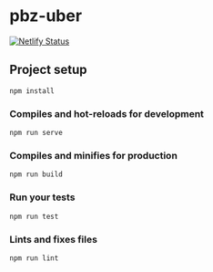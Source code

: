 # pbz-uber

[![Netlify Status](https://api.netlify.com/api/v1/badges/2182e05c-45f7-4242-adcd-18835e1ce51c/deploy-status)](https://app.netlify.com/sites/pbz/deploys)

## Project setup
```
npm install
```

### Compiles and hot-reloads for development
```
npm run serve
```

### Compiles and minifies for production
```
npm run build
```

### Run your tests
```
npm run test
```

### Lints and fixes files
```
npm run lint
```
